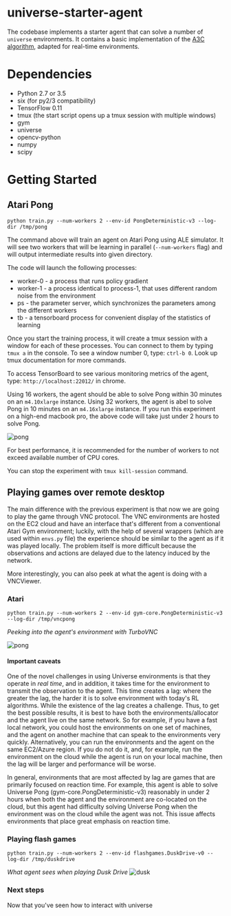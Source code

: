 # universe-starter-agent

The codebase implements a starter agent that can solve a number of `universe` environments.
It contains a basic implementation of the [A3C algorithm](https://https://arxiv.org/abs/1602.01783), adapted for real-time environments.

# Dependencies

* Python 2.7 or 3.5
* six (for py2/3 compatibility)
* TensorFlow 0.11
* tmux (the start script opens up a tmux session with multiple windows)
* gym
* universe
* opencv-python
* numpy
* scipy

# Getting Started

## Atari Pong

`python train.py --num-workers 2 --env-id PongDeterministic-v3 --log-dir /tmp/pong`

The command above will train an agent on Atari Pong using ALE simulator.
It will see two workers that will be learning in parallel (`--num-workers` flag) and will output intermediate results into given directory.

The code will launch the following processes:
* worker-0 - a process that runs policy gradient
* worker-1 - a process identical to process-1, that uses different random noise from the environment
* ps - the parameter server, which synchronizes the parameters among the different workers
* tb - a tensorboard process for convenient display of the statistics of learning

Once you start the training process, it will create a tmux session with a window for each of these processes. You can connect to them by typing `tmux a` in the console.
To see a window number 0, type: `ctrl-b 0`. Look up tmux documentation for more commands.

To access TensorBoard to see various monitoring metrics of the agent, type: `http://localhost:22012/` in chrome.

Using 16 workers, the agent should be able to solve Pong within 30 minutes on an `m4.10xlarge` instance.
Using 32 workers, the agent is abel to solve Pong in 10 minutes on an `m4.16xlarge` instance.
If you run this experiment on a high-end macbook pro, the above code will take just under 2 hours to solve Pong.

![pong](https://github.com/openai/universe-starter-agent/raw/master/imgs/tb_pong.png "Pong")

For best performance, it is recommended for the number of workers to not exceed available number of CPU cores.

You can stop the experiment with `tmux kill-session` command.

## Playing games over remote desktop

The main difference with the previous experiment is that now we are going to play the game through VNC protocol.
The VNC environments are hosted on the EC2 cloud and have an interface that's different from a conventional Atari Gym
environment;  luckily, with the help of several wrappers (which are used within `envs.py` file)
the experience should be similar to the agent as if it was played locally. The problem itself is more difficult
because the observations and actions are delayed due to the latency induced by the network.

More interestingly, you can also peek at what the agent is doing with a VNCViewer.

### Atari

`python train.py --num-workers 2 --env-id gym-core.PongDeterministic-v3 --log-dir /tmp/vncpong`

_Peeking into the agent's environment with TurboVNC_

![pong](https://github.com/openai/universe-starter-agent/raw/master/imgs/vnc_pong.png "Pong over VNC")

#### Important caveats

One of the novel challenges in using Universe environments is that they operate in *real time*, and in addition,
it takes time for the environment to transmit the observation to the agent.  This time creates a lag:
where the greater the lag, the harder it is to solve environment with today's RL algorithms.  While the existence of
the lag creates a challenge. Thus, to get the best possible results, it is best to have both the environments/allocator and the agent
live on the same network.  So for example, if you have a fast local network, you could host the environments on one set
of machines, and the agent on another machine that can speak to the environments very quickly.  Alternatively, you can
run the environments and the agent on the same EC2/Azure region.  If you do not do it, and, for example, run the environment
on the cloud while the agent is run on your local machine, then the lag will be larger and performance will be worse.

In general, environments that are most affected by lag are games that are primarily focused on reaction time.  For example,
this agent is able to solve Universe Pong (gym-core.PongDeterministic-v3)
reasonably in under 2 hours when both the agent and the environment are co-located
on the cloud, but this agent had difficulty solving Universe Pong when the environment was on the cloud while the
agent was not.  This issue affects environments that place great emphasis on reaction time.  

### Playing flash games

`python train.py --num-workers 2 --env-id flashgames.DuskDrive-v0 --log-dir /tmp/duskdrive`

_What agent sees when playing Dusk Drive_
![dusk](https://github.com/openai/universe-starter-agent/raw/master/imgs/dusk_drive.png "Dusk Drive")


### Next steps

Now that you've seen how to interact with universe
